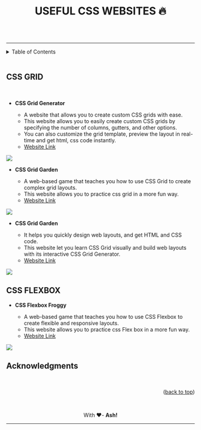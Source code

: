# <h1 align = "center" id="readme-top"><b>USEFUL CSS WEBSITES 🔥</b></h1>
<br />
    

   <!-- <a href="https://github.com/github_username/repo_name"><strong>Explore the docs »</strong></a>
    <br />
    <br />
    <a href="https://github.com/github_username/repo_name">View Demo</a>
    ·
    <a href="https://github.com/github_username/repo_name/issues">Report Bug</a>
    ·
    <a href="https://github.com/github_username/repo_name/issues">Request Feature</a> -->
<br>
<hr>
<details>
  <summary>Table of Contents</summary>
  <ol>
    <li>
      <a href="#css-grid">CSS GRID</a>
    </li>
    <li><a href="#"></a></li>
    <li><a href="#"></a></li>
  </ol>
</details>

<br>

## **CSS GRID**
<br>

- **CSS Grid Generator** 

    - A website that allows you to create custom CSS grids with ease. 
    - This website allows you to easily create custom CSS grids by specifying the number of columns, gutters, and other options. 
    - You can also customize the grid template, preview the layout in real-time and get html, css code instantly.
    - [Website Link](https://cssgrid-generator.netlify.app/)

<a href="https://cssgrid-generator.netlify.app/"><img src="https://user-images.githubusercontent.com/126890586/224533383-dff8fdbb-80f9-4a6f-97e8-ff8b93094bb0.png" ></a>

- **CSS Grid Garden** 

    - A web-based game that teaches you how to use CSS Grid to create complex grid layouts. 
    - This website allows you to practice css grid in a more fun way. 
    - [Website Link](https://cssgridgarden.com/)

<a href="https://cssgridgarden.com/"><img src="https://user-images.githubusercontent.com/126890586/224534682-db568524-d50d-490e-a9fd-85622c6e094c.png" ></a>

- **CSS Grid Garden** 

    - It helps you quickly design web layouts, and get HTML and CSS code. 
    - This website let you learn CSS Grid visually and build web layouts with its interactive CSS Grid Generator.
    - [Website Link](https://grid.layoutit.com/)

<a href="https://grid.layoutit.com/"><img src="https://user-images.githubusercontent.com/126890586/224535122-1928ec8a-bb19-496e-9b1b-11ebe8c49f5d.png" ></a>

## **CSS FLEXBOX**

- **CSS Flexbox Froggy** 

    - A web-based game that teaches you how to use CSS Flexbox to create flexible and responsive layouts.
    - This website allows you to practice css Flex box in a more fun way. 
    - [Website Link](https://flexboxfroggy.com/)

<a href="https://flexboxfroggy.com/"><img src="https://user-images.githubusercontent.com/126890586/224535469-8434c801-27c3-4c26-873b-a7da9602ae1a.png" ></a>


<!-- ACKNOWLEDGMENTS -->
## **Acknowledgments**


<br>


<p align="right">(<a href="#readme-top">back to top</a>)</p>

<br>

<p align = center>With ❤️- <b>Ash!</b></p>
<hr>
